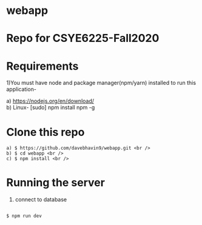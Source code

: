 # webapp
# Repo for CSYE6225-Fall2020

# Requirements
1)You must have node and package manager(npm/yarn) installed to run this application-
	
 a) https://nodejs.org/en/download/ <br />
 b) Linux- [sudo] npm install npm -g
 
 
# Clone this repo
```
a) $ https://github.com/davebhavin9/webapp.git <br />
b) $ cd webapp <br />
c) $ npm install <br />

```
# Running the server
1) connect to database
```

$ npm run dev
```
